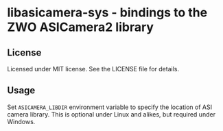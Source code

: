 # libasicamera-sys - bindings to the ZWO ASICamera2 library


## License

Licensed under MIT license. See the LICENSE file for details.


## Usage

Set `ASICAMERA_LIBDIR` environment variable to specify the location of ASI camera library. This is optional under Linux and alikes, but required under Windows.
